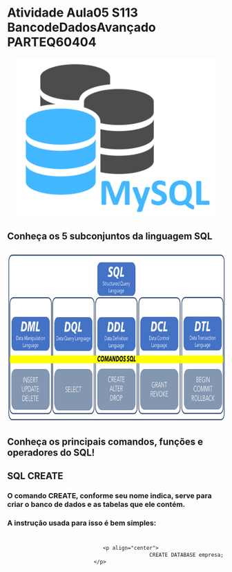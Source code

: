 # Atividade Aula05 S113 BancodeDadosAvançado PARTEQ60404

<p align="center">
	<img width="460 height="300" src="img/mysql.png">
</p>

## Conheça os 5 subconjuntos da linguagem SQL

<p align="center">
	<img width="720" height="400" src="img/ComandosSQL.png">
</p>

## Conheça os principais comandos, funções e operadores do SQL!

##	SQL CREATE 
###      O comando CREATE, conforme seu nome indica, serve para criar o banco de dados e as tabelas que ele contém.
###       A instrução usada para isso é bem simples:
#
####	
							       
							       <p align="center">
												  CREATE DATABASE empresa;
								</p>
#
#							       
#
							      
